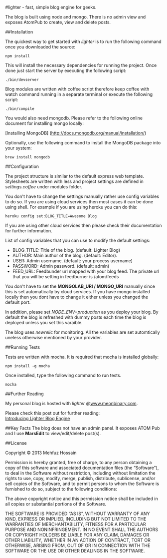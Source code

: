 #lighter - fast, simple blog engine for geeks.
     
The blog is built using node and mongo. There is no admin view and exposes AtomPub to create, view and delete posts.


##Installation

The quickest way to get started  with _lighter_ is to run the following command once you downloaded the source:

	npm install

This will install the necessary dependencies for running the project. Once done just start the server by executing the following script:

	./bin/devserver

Blog modules are written with coffee script therefore keep coffee with watch command running in a separate terminal or execute the following script:

	./bin/compile 
	
You would also need mongodb. Please refer to the following online document for installing mongo locally:                                      

[Installing MongoDB] (http://docs.mongodb.org/manual/installation/)

Optionally, use the following command to install the MongoDB package into your system:

	brew install mongodb

##Configuration

The project structure is similar to the default express web template. Stylesheets are written with less and project settings are defined in _settings.coffee_ under modules folder.

You don't have to change the settings manually rather use config variables to do so. If you are using cloud services then most cases it can be done using shell. For example if you are using heroku you can do this:

	heroku config set:BLOG_TITLE=Awesome Blog

If you are using other cloud services then please check their documentation for further information. 

List of config variables that you can use to modify the default settings:

+	BLOG_TITLE: Title of the blog. (default: Lighter Blog)
+	AUTHOR: Main author of the blog. (default: Editor).
+	USER: Admin username. (default: your process username)
+	PASSWORD: Admin password. (default: admin)
+	FEED_URL: Feedbunder url mapped with your blog feed. The private url that you will be setting in feedburner is <yourdomain>/atom/feeds

You don't have to set the __MONGOLAB_URI / MONGO_URI__ manually since this is set automatically by cloud services. If you have mongo installed locally then you dont have to change it either unless you changed the default port.

In addition, please set _NODE_ENV=production_ as you deploy your blog. By default the blog is refreshed with dummy posts each time the blog is deployed unless you set this varaible. 

The blog uses _newrelic_ for monitoring. All the variables are set automtically uneless otherwise mentioned by your provider.

##Running Tests

Tests are written with mocha. It is required that mocha is installed globally:

	npm install -g mocha


Once installed, type the following command to run tests.

	mocha

##Further Reading

My personal blog is hosted with *lighter* @www.meonbinary.com. 

Please check this post out for further reading:            
[Introducing Lighter Blog Engine](http://www.meonbinary.com/2013/02/introducing-lighter-blog-engine)

##Key Facts
The blog does not have an admin panel. It exposes ATOM Pub and I use __MarsEdit__ to view/edit/delete post(s).
                      
##License 

Copyright © 2013 Mehfuz Hossain

Permission is hereby granted, free of charge, to any person obtaining a copy of this software and associated documentation files (the “Software”), to deal in the Software without restriction, including without limitation the rights to use, copy, modify, merge, publish, distribute, sublicense, and/or sell copies of the Software, and to permit persons to whom the Software is furnished to do so, subject to the following conditions:

The above copyright notice and this permission notice shall be included in all copies or substantial portions of the Software.

THE SOFTWARE IS PROVIDED “AS IS”, WITHOUT WARRANTY OF ANY KIND, EXPRESS OR IMPLIED, INCLUDING BUT NOT LIMITED TO THE WARRANTIES OF MERCHANTABILITY, FITNESS FOR A PARTICULAR PURPOSE AND NONINFRINGEMENT. IN NO EVENT SHALL THE AUTHORS OR COPYRIGHT HOLDERS BE LIABLE FOR ANY CLAIM, DAMAGES OR OTHER LIABILITY, WHETHER IN AN ACTION OF CONTRACT, TORT OR OTHERWISE, ARISING FROM, OUT OF OR IN CONNECTION WITH THE SOFTWARE OR THE USE OR OTHER DEALINGS IN THE SOFTWARE.